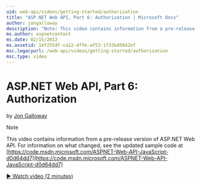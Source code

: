 ```yaml
---
uid: web-api/videos/getting-started/authorization
title: "ASP.NET Web API, Part 6: Authorization | Microsoft Docs"
author: jongalloway
description: "Note: This video contains information from a pre-release version of ASP.NET Web API"
ms.author: aspnetcontent
ms.date: 02/15/2012
ms.assetid: 14f2554f-ca12-4ffe-af53-1f33b45042ef
msc.legacyurl: /web-api/videos/getting-started/authorization
msc.type: video
---
```

ASP.NET Web API, Part 6: Authorization
====================
by [Jon Galloway](https://github.com/jongalloway)

> [!NOTE]
> This video contains information from a pre-release version of ASP.NET Web API. For information on what changed, see the updated sample code at [https://code.msdn.microsoft.com/ASPNET-Web-API-JavaScript-d0d64dd7](https://code.msdn.microsoft.com/ASPNET-Web-API-JavaScript-d0d64dd7)

[&#9654; Watch video (2 minutes)](https://channel9.msdn.com/Blogs/ASP-NET-Site-Videos/authorization)
